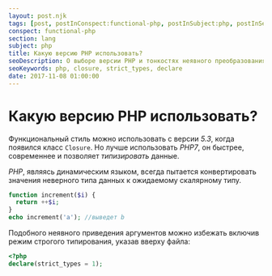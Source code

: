 ```yaml
---
layout: post.njk
tags: [post, postInConspect:functional-php, postInSubject:php, postInSection:lang]
conspect: functional-php
section: lang
subject: php
title: Какую версию PHP использовать?
seoDescription: О выборе версии PHP и тонкостях неявного преобразования типов.
seoKeywords: php, сlosure, strict_types, declare
date: 2017-11-08 01:00:00
---
```

# Какую версию PHP использовать?

Функциональный стиль можно использовать с версии *5.3*, когда появился класс `Closure`. Но лучше использовать *PHP7*, он быстрее, современнее и позволяет *типизировать* данные.

*PHP*, являясь динамическим языком, всегда пытается конвертировать значения неверного типа данных к ожидаемому скалярному типу.

```php
function increment($i) {
  return ++$i;
}
echo increment('a'); //выведет b
```

Подобного неявного приведения аргументов можно избежать включив режим строгого типирования, указав вверху файла:

```php
<?php
declare(strict_types = 1);
```